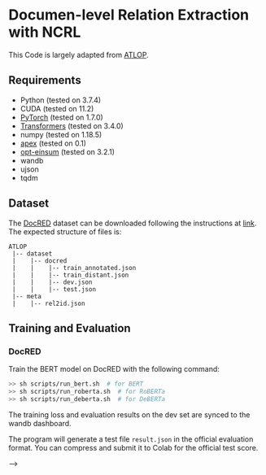 # Documen-level Relation Extraction with NCRL
This Code is largely adapted from [ATLOP](https://github.com/wzhouad/ATLOP).

## Requirements
* Python (tested on 3.7.4)
* CUDA (tested on 11.2)
* [PyTorch](http://pytorch.org/) (tested on 1.7.0)
* [Transformers](https://github.com/huggingface/transformers) (tested on 3.4.0)
* numpy (tested on 1.18.5)
* [apex](https://github.com/NVIDIA/apex) (tested on 0.1)
* [opt-einsum](https://github.com/dgasmith/opt_einsum) (tested on 3.2.1)
* wandb
* ujson
* tqdm

## Dataset
The [DocRED](https://www.aclweb.org/anthology/P19-1074/) dataset can be downloaded following the instructions at [link](https://github.com/thunlp/DocRED/tree/master/data). The expected structure of files is:
```
ATLOP
 |-- dataset
 |    |-- docred
 |    |    |-- train_annotated.json        
 |    |    |-- train_distant.json
 |    |    |-- dev.json
 |    |    |-- test.json
 |-- meta
 |    |-- rel2id.json
```

## Training and Evaluation
### DocRED
Train the BERT model on DocRED with the following command:

```bash
>> sh scripts/run_bert.sh  # for BERT
>> sh scripts/run_roberta.sh  # for RoBERTa
>> sh scripts/run_deberta.sh  # for DeBERTa
```

The training loss and evaluation results on the dev set are synced to the wandb dashboard.

The program will generate a test file `result.json` in the official evaluation format. You can compress and submit it to Colab for the official test score.

<!-- ## Evaluation

To evaluate my model on ImageNet, run:

```eval
python eval.py --model-file mymodel.pth --benchmark imagenet
```

>📋  Describe how to evaluate the trained models on benchmarks reported in the paper, give commands that produce the results (section below).

<!-- ## Pre-trained Models

You can download pretrained models here:

- [My awesome model](https://drive.google.com/mymodel.pth) trained on ImageNet using parameters x,y,z. 

>📋  Give a link to where/how the pretrained models can be downloaded and how they were trained (if applicable).  Alternatively you can have an additional column in your results table with a link to the models. --> -->


